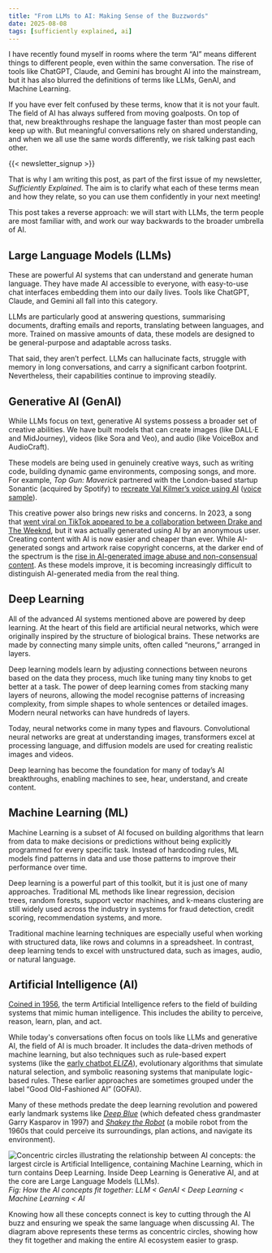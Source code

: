 ```yaml
---
title: "From LLMs to AI: Making Sense of the Buzzwords"
date: 2025-08-08
tags: [sufficiently explained, ai]
---
```


I have recently found myself in rooms where the term “AI” means different things to different people, even within the same conversation. The rise of tools like ChatGPT, Claude, and Gemini has brought AI into the mainstream, but it has also blurred the definitions of terms like LLMs, GenAI, and Machine Learning. 

If you have ever felt confused by these terms, know that it is not your fault. The field of AI has always suffered from moving goalposts. On top of that, new breakthroughs reshape the language faster than most people can keep up with. But meaningful conversations rely on shared understanding, and when we all use the same words differently, we risk talking past each other.

{{< newsletter_signup >}}

That is why I am writing this post, as part of the first issue of my newsletter, *Sufficiently Explained*. The aim is to clarify what each of these terms mean and how they relate, so you can use them confidently in your next meeting!

This post takes a reverse approach: we will start with LLMs, the term people are most familiar with, and work our way backwards to the broader umbrella of AI.

## Large Language Models (LLMs)

These are powerful AI systems that can understand and generate human language. They have made AI accessible to everyone, with easy-to-use chat interfaces embedding them into our daily lives. Tools like ChatGPT, Claude, and Gemini all fall into this category.

LLMs are particularly good at answering questions, summarising documents, drafting emails and reports, translating between languages, and more. Trained on massive amounts of data, these models are designed to be general-purpose and adaptable across tasks.

That said, they aren’t perfect. LLMs can hallucinate facts, struggle with memory in long conversations, and carry a significant carbon footprint. Nevertheless, their capabilities continue to improving steadily.

## Generative AI (GenAI)

While LLMs focus on text, generative AI systems possess a broader set of creative abilities. We have built models that can create images (like DALL·E and MidJourney), videos (like Sora and Veo), and audio (like VoiceBox and AudioCraft).

These models are being used in genuinely creative ways, such as writing code, building dynamic game environments, composing songs, and more. For example, *Top Gun: Maverick* partnered with the London-based startup Sonantic (acquired by Spotify) to [recreate Val Kilmer’s voice using AI](https://fortune.com/2022/05/27/how-does-val-kilmer-speak-in-top-gun-maverick-sonantic-artificial-intelligence/) ([voice sample](https://youtu.be/OSMue60Gg6s?si=QHgOf9HVOSbTIutZ)).

This creative power also brings new risks and concerns. In 2023, a song that [went viral on TikTok appeared to be a collaboration between Drake and The Weeknd](https://www.bbc.co.uk/news/entertainment-arts-65298834), but it was actually generated using AI by an anonymous user. Creating content with AI is now easier and cheaper than ever. While AI-generated songs and artwork raise copyright concerns, at the darker end of the spectrum is the [rise in AI-generated image abuse and non-consensual content](https://www.abc.net.au/news/2024-06-15/ai-cyberbullying-revenge-porn-deepfake-nude-images-in-schools/103972244). As these models improve, it is becoming increasingly difficult to distinguish AI-generated media from the real thing.

## Deep Learning

All of the advanced AI systems mentioned above are powered by deep learning. At the heart of this field are artificial neural networks, which were originally inspired by the structure of biological brains. These networks are made by connecting many simple units, often called “neurons,” arranged in layers.

Deep learning models learn by adjusting connections between neurons based on the data they process, much like tuning many tiny knobs to get better at a task. The power of deep learning comes from stacking many layers of neurons, allowing the model recognise patterns of increasing complexity, from simple shapes to whole sentences or detailed images. Modern neural networks can have hundreds of layers.

Today, neural networks come in many types and flavours. Convolutional neural networks are great at understanding images, transformers excel at processing language, and diffusion models are used for creating realistic images and videos. 

Deep learning has become the foundation for many of today’s AI breakthroughs, enabling machines to see, hear, understand, and create content.

## Machine Learning (ML)

Machine Learning is a subset of AI focused on building algorithms that learn from data to make decisions or predictions without being explicitly programmed for every specific task. Instead of hardcoding rules, ML models find patterns in data and use those patterns to improve their performance over time.

Deep learning is a powerful part of this toolkit, but it is just one of many approaches. Traditional ML methods like linear regression, decision trees, random forests, support vector machines, and k-means clustering are still widely used across the industry in systems for fraud detection, credit scoring, recommendation systems, and more.

Traditional machine learning techniques are especially useful when working with structured data, like rows and columns in a spreadsheet. In contrast, deep learning tends to excel with unstructured data, such as images, audio, or natural language.

## Artificial Intelligence (AI)

[Coined in 1956](https://home.dartmouth.edu/about/artificial-intelligence-ai-coined-dartmouth), the term Artificial Intelligence refers to the field of building systems that mimic human intelligence. This includes the ability to perceive, reason, learn, plan, and act.

While today's conversations often focus on tools like LLMs and generative AI, the field of AI is much broader. It includes the data-driven methods of machine learning, but also techniques such as rule-based expert systems (like the [early chatbot *ELIZA*](https://liacademy.co.uk/the-story-of-eliza-the-ai-that-fooled-the-world/?v=7885444af42e)), evolutionary algorithms that simulate natural selection, and symbolic reasoning systems that manipulate logic-based rules. These earlier approaches are sometimes grouped under the label “Good Old-Fashioned AI” (GOFAI).

Many of these methods predate the deep learning revolution and powered early landmark systems like [*Deep Blue*](https://www.britannica.com/topic/Deep-Blue) (which defeated chess grandmaster Garry Kasparov in 1997) and [*Shakey the Robot*](https://www.sri.com/hoi/shakey-the-robot/) (a mobile robot from the 1960s that could perceive its surroundings, plan actions, and navigate its environment).

<img src="/images/posts/20250808_from_llms_to_ai/concentric_terms.jpg" class="large" alt="Concentric circles illustrating the relationship between AI concepts: the largest circle is Artificial Intelligence, containing Machine Learning, which in turn contains Deep Learning. Inside Deep Learning is Generative AI, and at the core are Large Language Models (LLMs).">
<em>Fig: How the AI concepts fit together: LLM < GenAI < Deep Learning < Machine Learning < AI</em>

Knowing how all these concepts connect is key to cutting through the AI buzz and ensuring we speak the same language when discussing AI. The diagram above represents these terms as concentric circles, showing how they fit together and making the entire AI ecosystem easier to grasp.

